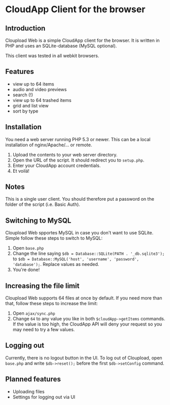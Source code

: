 # CloudApp Client for the browser

## Introduction

Cloupload Web is a simple CloudApp client for the browser. It is written in PHP and uses an SQLite-database (MySQL optional).

This client was tested in all webkit browsers.

## Features

- view up to 64 items
- audio and video previews
- search (!)
- view up to 64 trashed items
- grid and list view
- sort by type

## Installation

You need a web server running PHP 5.3 or newer. This can be a local installation of nginx/Apache/... or remote.

1. Upload the contents to your web server directory.
2. Open the URL of the script. It should redirect you to `setup.php`.
3. Enter your CloudApp account credentials.
4. Et voilá!

## Notes

This is a single user client. You should therefore put a password on the folder of the script (i.e. Basic Auth).

## Switching to MySQL

Cloupload Web spportes MySQL in case you don't want to use SQLite. Simple follow these steps to switch to MySQL:

1. Open `base.php`
2. Change the line saying `$db = Database::SQLite(PATH . '_db.sqlite3');` to `$db = Database::MySQL('host', 'username', 'password', 'database');`. Replace values as needed.
3. You're done!

## Increasing the file limit

Cloupload Web supports 64 files at once by default. If you need more than that, follow these steps to increase the limit:

1. Open `ajax/sync.php`
2. Change `64` to any value you like in both `$cloudApp->getItems` commands. If the value is too high, the CloudApp API will deny your request so you may need to try a few values.


## Logging out

Currently, there is no logout button in the UI. To log out of Cloupload, open `base.php` and write `$db->reset();` before the first `$db->setConfig` command.


## Planned features

- Uploading files
- Settings for logging out via UI